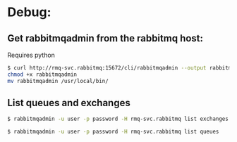 # Debug:

## Get rabbitmqadmin from the rabbitmq host:
Requires python
```BASH
$ curl http://rmq-svc.rabbitmq:15672/cli/rabbitmqadmin --output rabbitmqadmin
chmod +x rabbitmqadmin
mv rabbitmqadmin /usr/local/bin/
```

## List queues and exchanges
```BASH
$ rabbitmqadmin -u user -p password -H rmq-svc.rabbitmq list exchanges

$ rabbitmqadmin -u user -p password -H rmq-svc.rabbitmq list queues
```
